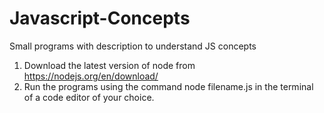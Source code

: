 # Javascript-Concepts
 Small programs with description to understand JS concepts

1) Download the latest version of node from https://nodejs.org/en/download/
2) Run the programs using the command node filename.js in the terminal of a code editor of your choice.
 

